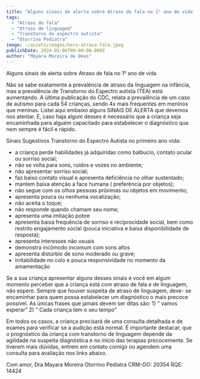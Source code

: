 ```yaml
---
title: "Alguns sinais de alerta sobre Atraso de fala no 1° ano de vida"
tags:
  - "Atraso de fala"
  - "Atraso de linguagem"
  - "Transtorno do espectro autista"
  - "Otorrino Pediatra"
image: ~/assets/images/hero-atraso-fala.jpeg
publishDate: 2024-01-06T00:00:00.000Z
author: "Mayara Moreira de Deus"
---
```


Alguns sinais de alerta sobre Atraso de fala no 1° ano de vida

Não se sabe exatamente a prevalência de atraso da linguagem na infância, mas a
prevalência de Transtorno do Espectro autista (TEA) está aumentando. A última
publicação do CDC, relata a prevalência de um caso de autismo para cada 54
crianças, sendo 4x mais frequentes em meninos que meninas. Listei aqui embaixo
alguns SINAIS DE ALERTA que devemos nos atentar. E, caso haja algum desses é
necessário que a criança seja encaminhada para alguém capacitado para
estabelecer o diagnóstico que nem sempre é fácil e rápido.

Sinais Sugestivos Transtorno do Espectro Autista no primeiro ano vida:

- a criança perde habilidades já adquiridas como balbucio, contato ocular ou
  sorriso social;
- não se volta para sons, ruídos e vozes no ambiente;
- não apresentar sorriso social;
- faz baixo contato visual e apresenta deficiência no olhar sustentado;
- mantem baixa atenção a face humana ( preferência por objetos);
- não segue com os olhos pessoas próximas ou objetos em movimento;
- apresenta pouca ou nenhuma vocalização;
- não aceita o toque;
- não responde quando chamam seu nome;
- apresenta uma imitação pobre
- apresenta baixa frequência de sorriso e reciprocidade social, bem como
  restrito engajamento social (pouca iniciativa e baixa disponibilidade de
  resposta);
- apresenta interesses não usuais
- demonstra incômodo incomum com sons altos
- apresenta distúrbio de sono moderado ou grave;
- irritabilidade no colo e pouca responsividade no momento da amamentação

Se a sua criança apresentar alguns desses sinais e você em algum momento
perceber que a criança está com atraso de fala e de linguagem, não espere.
Sempre que houver suspeita de atraso de linguagem, deve- se encaminhar para quem
possa estabelecer um diagnóstico o mais precoce possível. As únicas frases que
jamais devem ser ditas são: 1) “ vamos esperar” 2) “ Cada criança tem o seu
tempo”

Em todos os casos, a criança precisará de uma consulta detalhada e de exames
para verificar se a audição está normal. É importante destacar, que o
prognóstico da criança com transtorno de linguagem depende da agilidade na
suspeita diagnóstica e no início das terapias precocemente. Se tiverem mais
dúvidas, entrem em contato comigo ou agendem uma consulta para avaliação nos
links abaixo.

Com amor, Dra Mayara Moreira Otorrino Pediatra CRM-GO: 20354 RQE: 14424
